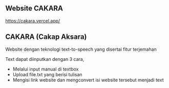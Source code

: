 ## Website CAKARA
https://cakara.vercel.app/

## CAKARA (Cakap Aksara)
Website dengan teknologi text-to-speech yang disertai fitur terjemahan

Text dapat diinputkan dengan 3 cara,
- Melalui input manual di textbox
- Upload file.txt yang berisi tulisan
- Mengisi link website dan mengconvert isi website tersebut menjadi text
